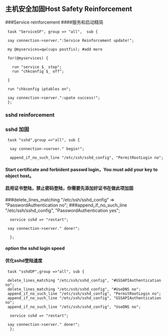 ## 主机安全加固Host Safety Reinforcement

###Service reinforcement
####服务和启动精简

     task "ServiceSF", group => "all",  sub {
     
     say connection->server.":Service Reinforcement update!";
     
     my @myservices=qw(cups postfix); #add more
     
     for(@myservices) {
     
       run "service $_ stop";
       run "chkconfig $_ off";
     
     }
     
     run "chkconfig iptables on";
     
     say connection->server.":upate success!";
     };
     
### sshd reinforcement
### sshd 加固
     
     task "sshd",group =>"all", sub {
     
      say connection->server." begin!";
     
      append_if_no_such_line "/etc/ssh/sshd_config", "PermitRootLogin no";
     
#### Start certificate and forbident passwd login，You must add your key to object host。
     
#### 启用证书登陆，禁止密码登陆，你需要先添加好证书在做此项加固 
        
###delete_lines_matching "/etc/ssh/sshd_config" => "PasswordAuthentication no";
###append_if_no_such_line "/etc/ssh/sshd_config", "PasswordAuthentication yes";
     
      service sshd => "restart";
     
     say connection->server." done!";
     
      };
     
#### option the sshd login speed
#### 优化sshd登陆速度
     
     task "sshdOP",group =>"all", sub {
     
     delete_lines_matching "/etc/ssh/sshd_config", "#GSSAPIAuthentication no";
     delete_lines_matching "/etc/ssh/sshd_config", "#UseDNS no";
     append_if_no_such_line "/etc/ssh/sshd_config", "PermitRootLogin no";
     append_if_no_such_line "/etc/ssh/sshd_config", "GSSAPIAuthentication no";
     append_if_no_such_line "/etc/ssh/sshd_config", "UseDNS no";
     
      service sshd => "restart";
     
     say connection->server." done!";
      };


